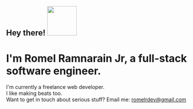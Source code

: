 ## Hey there! <img src="https://media.giphy.com/media/JsJeOYiPxJ1Q2f6bM5/source.gif" width="80px"><br> 
# I'm Romel Ramnarain Jr, a full-stack software engineer.<br>

I'm currently a freelance web developer.<br>
I like making beats too.<br>
Want to get in touch about serious stuff? Email me: romelrdev@gmail.com

